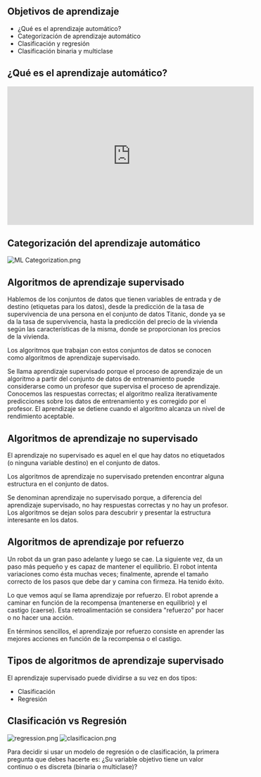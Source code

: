 ### 
## Objetivos de aprendizaje

* ¿Qué es el aprendizaje automático?
* Categorización de aprendizaje automático
* Clasificación y regresión
* Clasificación binaria y multiclase


## ¿Qué es el aprendizaje automático?
<iframe width="560" height="315" src="https://www.youtube.com/embed/gmvvaobm7eQ" title="YouTube video player" frameborder="0" allow="accelerometer; autoplay; clipboard-write; encrypted-media; gyroscope; picture-in-picture" allowfullscreen></iframe>

## Categorización del aprendizaje automático

![ML Categorization.png](https://dphi-live.s3.amazonaws.com/media_uploads/ML_Categorization_f99b6268dba44106851425bf55fcb584.png)


## Algoritmos de aprendizaje supervisado

Hablemos de los conjuntos de datos que tienen variables de entrada y de destino (etiquetas para los datos), desde la predicción de la tasa de supervivencia de una persona en el conjunto de datos Titanic, donde ya se da la tasa de supervivencia, hasta la predicción del precio de la vivienda según las características de la misma, donde se proporcionan los precios de la vivienda.

Los algoritmos que trabajan con estos conjuntos de datos se conocen como algoritmos de aprendizaje supervisado.

Se llama aprendizaje supervisado porque el proceso de aprendizaje de un algoritmo a partir del conjunto de datos de entrenamiento puede considerarse como un profesor que supervisa el proceso de aprendizaje. Conocemos las respuestas correctas; el algoritmo realiza iterativamente predicciones sobre los datos de entrenamiento y es corregido por el profesor. El aprendizaje se detiene cuando el algoritmo alcanza un nivel de rendimiento aceptable.

## Algoritmos de aprendizaje no supervisado

El aprendizaje no supervisado es aquel en el que hay datos no etiquetados (o ninguna variable destino) en el conjunto de datos.

Los algoritmos de aprendizaje no supervisado pretenden encontrar alguna estructura en el conjunto de datos.

Se denominan aprendizaje no supervisado porque, a diferencia del aprendizaje supervisado, no hay respuestas correctas y no hay un profesor. Los algoritmos se dejan solos para descubrir y presentar la estructura interesante en los datos.

## Algoritmos de aprendizaje por refuerzo

Un robot da un gran paso adelante y luego se cae. La siguiente vez, da un paso más pequeño y es capaz de mantener el equilibrio. El robot intenta variaciones como ésta muchas veces; finalmente, aprende el tamaño correcto de los pasos que debe dar y camina con firmeza. Ha tenido éxito.

Lo que vemos aquí se llama aprendizaje por refuerzo. El robot aprende a caminar en función de la recompensa (mantenerse en equilibrio) y el castigo (caerse). Esta retroalimentación se considera "refuerzo" por hacer o no hacer una acción.

En términos sencillos, el aprendizaje por refuerzo consiste en aprender las mejores acciones en función de la recompensa o el castigo.

## Tipos de algoritmos de aprendizaje supervisado

El aprendizaje supervisado puede dividirse a su vez en dos tipos:

* Clasificación
* Regresión

## Clasificación vs Regresión

![regression.png](https://dphi-live.s3.amazonaws.com/media_uploads/regression_1414d8e4641141be9e72202a67804f52.png)
![clasificacion.png](https://dphi-live.s3.amazonaws.com/media_uploads/clasificacion_ed5917b7f5084d7fa0c02d93a15dba93.png)

Para decidir si usar un modelo de regresión o de clasificación, la primera pregunta que debes hacerte es:
¿Su variable objetivo tiene un valor continuo o es discreta (binaria o multiclase)?